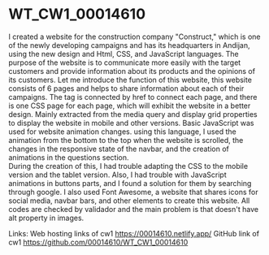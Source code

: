 # WT_CW1_00014610
I created a website for the construction company "Construct," which is one of the newly developing campaigns and has its headquarters in Andijan, 
using the new design and Html, CSS, and JavaScript languages. The purpose of the website is to communicate more easily with the target customers 
and provide information about its products and the opinions of its customers.  Let me introduce the function of this website, this website consists 
of 6 pages and helps to share information about each of their campaigns. The <a> tag is connected by href to connect each page, and there is one CSS
page for each page, which will exhibit the website in a better design. Mainly extracted from the media query and display grid properties to display the 
website in mobile and other versions. Basic JavaScript was used for website animation changes. using this language, I used the animation from the bottom 
to the top when the website is scrolled, the changes in the responsive state of the navbar, and the creation of animations in the questions section.  
During the creation of this, I had trouble adapting the CSS to the mobile version and the tablet version. Also, I had trouble with JavaScript animations in 
buttons parts, and I found a solution for them by searching through google. I also used Font Awesome, a website that shares icons for social media, navbar bars, 
and other elements to create this website. All codes are checked by validador and the main problem is that doesn't have alt property in images. 

Links:
  Web hosting links of cw1
    https://00014610.netlify.app/
  GitHub link of cw1
    https://github.com/00014610/WT_CW1_00014610

